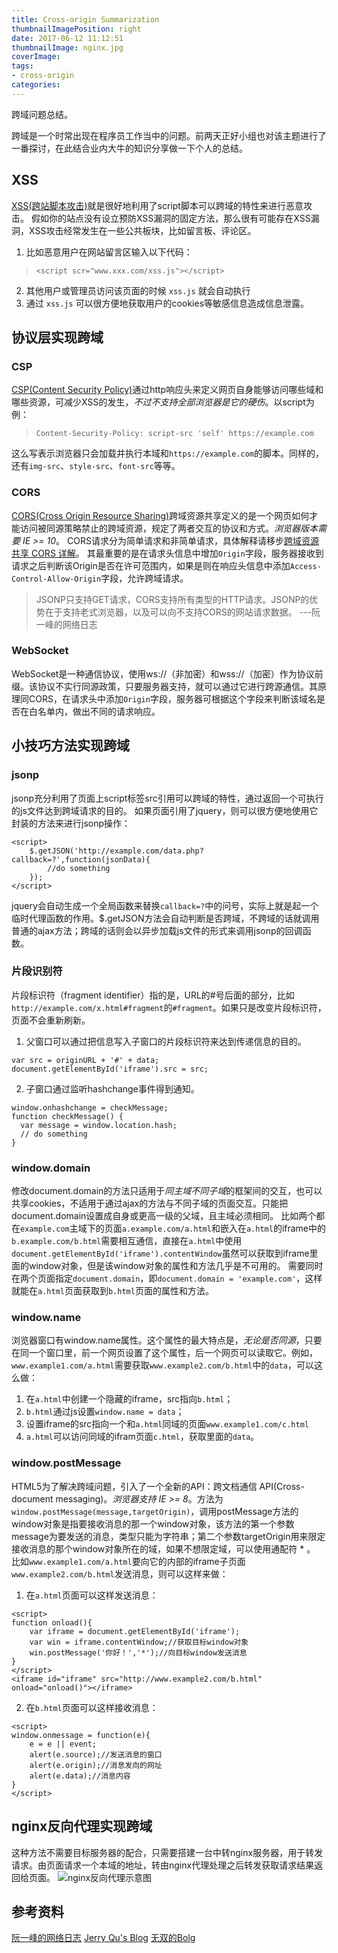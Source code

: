 ```yaml
---
title: Cross-origin Summarization
thumbnailImagePosition: right
date: 2017-06-12 11:12:51
thumbnailImage: nginx.jpg
coverImage:
tags:
- cross-origin
categories:
---
```

跨域问题总结。
<!--excerpt-->

跨域是一个时常出现在程序员工作当中的问题。前两天正好小组也对该主题进行了一番探讨，在此结合业内大牛的知识分享做一下个人的总结。

<!--toc-->

## XSS
[XSS(跨站脚本攻击)](https://www.owasp.org/index.php/XSS_Filter_Evasion_Cheat_Sheet)就是很好地利用了script脚本可以跨域的特性来进行恶意攻击。
假如你的站点没有设立预防XSS漏洞的固定方法，那么很有可能存在XSS漏洞，XSS攻击经常发生在一些公共板块，比如留言板、评论区。
1. 比如恶意用户在网站留言区输入以下代码：
>`<script scr="www.xxx.com/xss.js"></script>`

2. 其他用户或管理员访问该页面的时候 `xss.js` 就会自动执行
3. 通过 `xss.js` 可以很方便地获取用户的cookies等敏感信息造成信息泄露。

## 协议层实现跨域

### CSP
[CSP(Content Security Policy)](https://content-security-policy.com/)通过http响应头来定义网页自身能够访问哪些域和哪些资源，可减少XSS的发生，*不过不支持全部浏览器是它的硬伤*。以script为例：
> `Content-Security-Policy: script-src 'self' https://example.com`

这么写表示浏览器只会加载并执行本域和`https://example.com`的脚本。同样的，还有`img-src`、`style-src`、`font-src`等等。

### CORS
[CORS(Cross Origin Resource Sharing)](https://en.wikipedia.org/wiki/Cross-origin_resource_sharing)跨域资源共享定义的是一个网页如何才能访问被同源策略禁止的跨域资源，规定了两者交互的协议和方式。*浏览器版本需要 IE >= 10*。
CORS请求分为简单请求和非简单请求，具体解释请移步[跨域资源共享 CORS 详解](http://www.ruanyifeng.com/blog/2016/04/cors.html)。
其最重要的是在请求头信息中增加`Origin`字段，服务器接收到请求之后判断该Origin是否在许可范围内，如果是则在响应头信息中添加`Access-Control-Allow-Origin`字段，允许跨域请求。
> JSONP只支持GET请求，CORS支持所有类型的HTTP请求。JSONP的优势在于支持老式浏览器，以及可以向不支持CORS的网站请求数据。
>                                        ---阮一峰的网络日志

### WebSocket
WebSocket是一种通信协议，使用ws://（非加密）和wss://（加密）作为协议前缀。该协议不实行同源政策，只要服务器支持，就可以通过它进行跨源通信。其原理同CORS，在请求头中添加`Origin`字段，服务器可根据这个字段来判断该域名是否在白名单内，做出不同的请求响应。

## 小技巧方法实现跨域

### jsonp
jsonp充分利用了页面上script标签src引用可以跨域的特性，通过返回一个可执行的js文件达到跨域请求的目的。
如果页面引用了jquery，则可以很方便地使用它封装的方法来进行jsonp操作：
```
<script>
	$.getJSON('http://example.com/data.php?callback=?',function(jsonData){
		//do something
	});
</script>
```
jquery会自动生成一个全局函数来替换`callback=?`中的问号，实际上就是起一个临时代理函数的作用。$.getJSON方法会自动判断是否跨域，不跨域的话就调用普通的ajax方法；跨域的话则会以异步加载js文件的形式来调用jsonp的回调函数。

### 片段识别符
片段标识符（fragment identifier）指的是，URL的#号后面的部分，比如`http://example.com/x.html#fragment`的`#fragment`。如果只是改变片段标识符，页面不会重新刷新。
1. 父窗口可以通过把信息写入子窗口的片段标识符来达到传递信息的目的。
```
var src = originURL + '#' + data;
document.getElementById('iframe').src = src;
```
2. 子窗口通过监听hashchange事件得到通知。
```
window.onhashchange = checkMessage;
function checkMessage() {
  var message = window.location.hash;
  // do something
}
```

### window.domain
修改document.domain的方法只适用于*同主域不同子域*的框架间的交互，也可以共享cookies，不适用于通过ajax的方法与不同子域的页面交互。只能把document.domain设置成自身或更高一级的父域，且主域必须相同。
比如两个都在`example.com`主域下的页面`a.example.com/a.html`和嵌入在`a.html`的iframe中的`b.example.com/b.html`需要相互通信，直接在`a.html`中使用`document.getElementById('iframe').contentWindow`虽然可以获取到iframe里面的window对象，但是该window对象的属性和方法几乎是不可用的。
需要同时在两个页面指定`document.domain`，即`document.domain = 'example.com'`，这样就能在`a.html`页面获取到`b.html`页面的属性和方法。

### window.name
浏览器窗口有window.name属性。这个属性的最大特点是，*无论是否同源*，只要在同一个窗口里，前一个网页设置了这个属性，后一个网页可以读取它。例如，`www.example1.com/a.html`需要获取`www.example2.com/b.html`中的`data`，可以这么做：
1. 在`a.html`中创建一个隐藏的iframe，src指向`b.html`；
2. `b.html`通过js设置`window.name = data`；
3. 设置iframe的src指向一个和`a.html`同域的页面`www.example1.com/c.html`
4. `a.html`可以访问同域的ifram页面`c.html`，获取里面的`data`。

### window.postMessage
HTML5为了解决跨域问题，引入了一个全新的API：跨文档通信 API(Cross-document messaging)。*浏览器支持 IE >= 8*。方法为`window.postMessage(message,targetOrigin)`，调用postMessage方法的window对象是指要接收消息的那一个window对象，该方法的第一个参数message为要发送的消息，类型只能为字符串；第二个参数targetOrigin用来限定接收消息的那个window对象所在的域，如果不想限定域，可以使用通配符 *  。
比如`www.example1.com/a.html`要向它的内部的iframe子页面`www.example2.com/b.html`发送消息，则可以这样来做：
1. 在`a.html`页面可以这样发送消息：
```
<script>
function onload(){
	var iframe = document.getElementById('iframe');
	var win = iframe.contentWindow;//获取目标window对象
	win.postMessage('你好！','*');//向目标window发送消息
}
</script>
<iframe id="iframe" src="http://www.example2.com/b.html" onload="onload()"></iframe>
```
2. 在`b.html`页面可以这样接收消息：
```
<script>
window.onmessage = function(e){
	e = e || event;
	alert(e.source);//发送消息的窗口
	alert(e.origin);//消息发向的网址
	alert(e.data);//消息内容
}
</script>
```

## nginx反向代理实现跨域
这种方法不需要目标服务器的配合，只需要搭建一台中转nginx服务器，用于转发请求。由页面请求一个本域的地址，转由nginx代理处理之后转发获取请求结果返回给页面。
![nginx反向代理示意图](nginx.jpg)


## 参考资料

[阮一峰的网络日志](http://www.ruanyifeng.com/blog/2016/04/same-origin-policy.html)
[Jerry Qu's Blog](https://imququ.com/post/content-security-policy-reference.html)
[无双的Bolg](http://www.cnblogs.com/2050/p/3191744.html)
